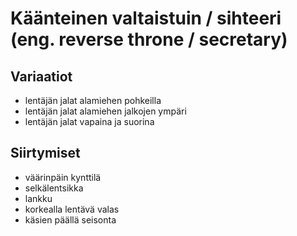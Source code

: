 # Käänteinen valtaistuin / sihteeri (eng. reverse throne / secretary)

## Variaatiot

- lentäjän jalat alamiehen pohkeilla
- lentäjän jalat alamiehen jalkojen ympäri
- lentäjän jalat vapaina ja suorina

## Siirtymiset

- väärinpäin kynttilä
- selkälentsikka
- lankku
- korkealla lentävä valas
- käsien päällä seisonta
